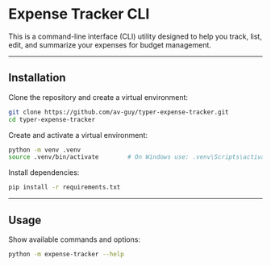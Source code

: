 # Expense Tracker CLI

This is a command-line interface (CLI) utility designed to help you track, list, edit, and summarize
your expenses for budget management.

---

## Installation

Clone the repository and create a virtual environment:

```bash
git clone https://github.com/av-guy/typer-expense-tracker.git
cd typer-expense-tracker
```

Create and activate a virtual environment:

```bash
python -m venv .venv
source .venv/bin/activate        # On Windows use: .venv\Scripts\activate
```

Install dependencies:

```bash
pip install -r requirements.txt
```

---

## Usage

Show available commands and options:

```bash
python -m expense-tracker --help
```
